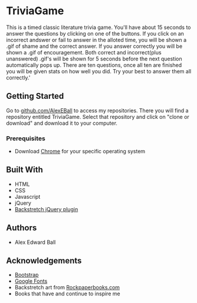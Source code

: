 # TriviaGame
This is a timed classic literature trivia game. You'll have about 15 seconds to answer the questions by clicking on one of the buttons. If you click on an incorrect andswer or fail to answer in the alloted time, you will be shown a .gif of shame and the correct answer. If you answer correctly you will be shown a .gif of encouragement. Both correct and incorrect(plus unanswered) .gif's will be shown for 5 seconds before the next question automatically pops up. There are ten questions, once all ten are finished you will be given stats on how well you did. Try your best to answer them all correctly.'

## Getting Started
Go to [github.com/AlexEBall](https://github.com/AlexEBall) to access my repositories. There you will find a repository entitled TriviaGame. Select that repository and click on "clone or download" and download it to your computer.

### Prerequisites
+ Download [Chrome](https://www.google.com/chrome/browser/desktop/index.html) for your specific operating system

## Built With
+ HTML
+ CSS
+ Javascript
+ jQuery
+ [Backstretch jQuery plugin](http://www.jquery-backstretch.com/)

## Authors
+ Alex Edward Ball

## Acknowledgements
+ [Bootstrap](https://getbootstrap.com/)
+ [Google Fonts](https://fonts.google.com/)
+ Backstretch art from [Rockpaperbooks.com](http://www.rockpaperbooks.com/artists/)
+ Books that have and continue to inspire me

